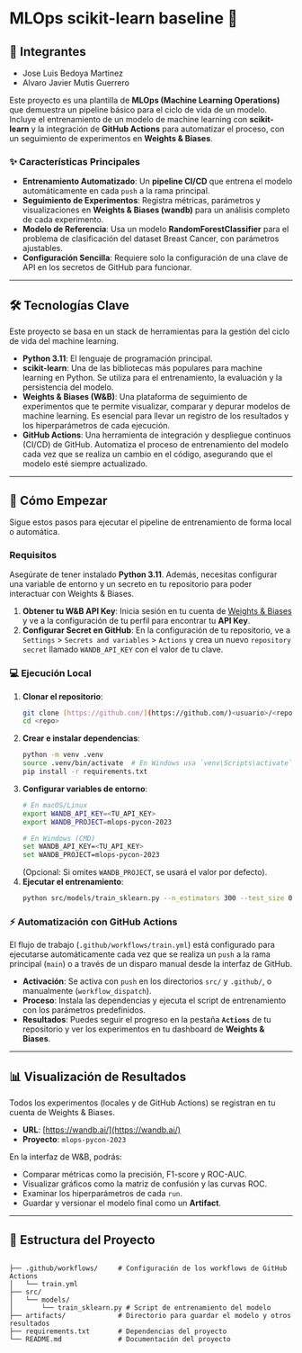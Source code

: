 # MLOps scikit-learn baseline 🚀

## 👥 Integrantes
* Jose Luis Bedoya Martinez
* Alvaro Javier Mutis Guerrero

Este proyecto es una plantilla de **MLOps (Machine Learning Operations)** que demuestra un pipeline básico para el ciclo de vida de un modelo. Incluye el entrenamiento de un modelo de machine learning con **scikit-learn** y la integración de **GitHub Actions** para automatizar el proceso, con un seguimiento de experimentos en **Weights & Biases**.

### ✨ Características Principales
* **Entrenamiento Automatizado**: Un **pipeline CI/CD** que entrena el modelo automáticamente en cada `push` a la rama principal.
* **Seguimiento de Experimentos**: Registra métricas, parámetros y visualizaciones en **Weights & Biases (wandb)** para un análisis completo de cada experimento.
* **Modelo de Referencia**: Usa un modelo **RandomForestClassifier** para el problema de clasificación del dataset Breast Cancer, con parámetros ajustables.
* **Configuración Sencilla**: Requiere solo la configuración de una clave de API en los secretos de GitHub para funcionar.

---

## 🛠️ Tecnologías Clave

Este proyecto se basa en un stack de herramientas para la gestión del ciclo de vida del machine learning.

* **Python 3.11**: El lenguaje de programación principal.
* **scikit-learn**: Una de las bibliotecas más populares para machine learning en Python. Se utiliza para el entrenamiento, la evaluación y la persistencia del modelo.
* **Weights & Biases (W&B)**: Una plataforma de seguimiento de experimentos que te permite visualizar, comparar y depurar modelos de machine learning. Es esencial para llevar un registro de los resultados y los hiperparámetros de cada ejecución.
* **GitHub Actions**: Una herramienta de integración y despliegue continuos (CI/CD) de GitHub. Automatiza el proceso de entrenamiento del modelo cada vez que se realiza un cambio en el código, asegurando que el modelo esté siempre actualizado.

---

## 🚀 Cómo Empezar

Sigue estos pasos para ejecutar el pipeline de entrenamiento de forma local o automática.

### Requisitos

Asegúrate de tener instalado **Python 3.11**. Además, necesitas configurar una variable de entorno y un secreto en tu repositorio para poder interactuar con Weights & Biases.

1.  **Obtener tu W&B API Key**: Inicia sesión en tu cuenta de [Weights & Biases](https://wandb.ai/) y ve a la configuración de tu perfil para encontrar tu **API Key**.
2.  **Configurar Secret en GitHub**: En la configuración de tu repositorio, ve a `Settings` > `Secrets and variables` > `Actions` y crea un nuevo `repository secret` llamado `WANDB_API_KEY` con el valor de tu clave.

### 💻 Ejecución Local

1.  **Clonar el repositorio**:
    ```bash
    git clone [https://github.com/](https://github.com/)<usuario>/<repo>.git
    cd <repo>
    ```
2.  **Crear e instalar dependencias**:
    ```bash
    python -m venv .venv
    source .venv/bin/activate  # En Windows usa `venv\Scripts\activate`
    pip install -r requirements.txt
    ```
3.  **Configurar variables de entorno**:
    ```bash
    # En macOS/Linux
    export WANDB_API_KEY=<TU_API_KEY>
    export WANDB_PROJECT=mlops-pycon-2023

    # En Windows (CMD)
    set WANDB_API_KEY=<TU_API_KEY>
    set WANDB_PROJECT=mlops-pycon-2023
    ```
    (Opcional: Si omites `WANDB_PROJECT`, se usará el valor por defecto).
4.  **Ejecutar el entrenamiento**:
    ```bash
    python src/models/train_sklearn.py --n_estimators 300 --test_size 0.2
    ```

### ⚡ Automatización con GitHub Actions

El flujo de trabajo (`.github/workflows/train.yml`) está configurado para ejecutarse automáticamente cada vez que se realiza un `push` a la rama principal (`main`) o a través de un disparo manual desde la interfaz de GitHub.

* **Activación**: Se activa con `push` en los directorios `src/` y `.github/`, o manualmente (`workflow_dispatch`).
* **Proceso**: Instala las dependencias y ejecuta el script de entrenamiento con los parámetros predefinidos.
* **Resultados**: Puedes seguir el progreso en la pestaña **`Actions`** de tu repositorio y ver los experimentos en tu dashboard de **Weights & Biases**.

---

## 📊 Visualización de Resultados

Todos los experimentos (locales y de GitHub Actions) se registran en tu cuenta de Weights & Biases.
* **URL**: [https://wandb.ai/](https://wandb.ai/)
* **Proyecto**: `mlops-pycon-2023` 

En la interfaz de W&B, podrás:
* Comparar métricas como la precisión, F1-score y ROC-AUC.
* Visualizar gráficos como la matriz de confusión y las curvas ROC.
* Examinar los hiperparámetros de cada `run`.
* Guardar y versionar el modelo final como un **Artifact**.

---

## 📂 Estructura del Proyecto

```

├── .github/workflows/     # Configuración de los workflows de GitHub Actions
│   └── train.yml
├── src/
│   └── models/
│       └── train_sklearn.py # Script de entrenamiento del modelo
├── artifacts/             # Directorio para guardar el modelo y otros resultados
├── requirements.txt       # Dependencias del proyecto
└── README.md              # Documentación del proyecto
```
